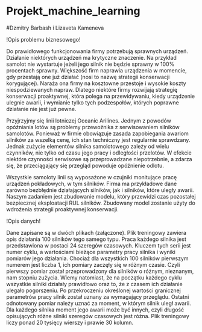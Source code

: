 # Projekt_machine_learning
#Dzmitry Barbash i Lizaveta Kameneva

!Opis problemu biznesowego!

Do prawidłowego funkcjonowania firmy potrzebują sprawnych urządzeń. Działanie niektórych urządzeń ma krytyczne znaczenie. Na przykład samolot nie wystartuje jeżeli jego silnik nie będzie sprawny w 100% procentach sprawny. Większość firm naprawia urządzenia w momencie, gdy przestają one już działać (nosi to nazwę strategii konserwacji korygującej). Naraża ona firmy na kosztowne przestoje i wysokie koszty niespodziewanych napraw. Dlatego niektóre firmy rozwijają strategię konserwacji proaktywnej, która polega na przewidywaniu, kiedy urządzenie ulegnie awarii, i wymianie tylko tych podzespołów, których poprawne działanie nie jest już pewne. 

Przyjrzyjmy się linii lotniczej Oceanic Arilines. Jednym z powodów opóźniania lotów są problemy przewoźnika z serwisowaniem silników samolotów. Ponieważ w firmie obowiązuje zasada zapobiegania awariom silników za wszelką cenę, ich stan techniczny jest regularnie sprawdzany. Jednak zużycie elementów silnika samolotowego zależy od wielu czynników, nie tylko od czasu jego pracy i odległości przelotów. W efekcie niektóre czynności serwisowe są przeprowadzane niepotrzebnie, a zdarza się, że przeciągający się przegląd powoduje opóźnienie odlotu.

Wszystkie samoloty linii są wyposażone w czujniki monitujące pracę urządzeń pokładowych, w tym silników. Firma ma przykładowe dane zarówno bezbłędnie działających silników, jak i silników, które uległy awarii. Naszym zadaniem jest zbudowanie modelu, który przewidzi czas pozostałej bezpiecznej eksploatacji RUL silników. Zbudowany model zostanie użyty do wdrożenia strategii proaktywnej konserwacji.

!Opis danych!

Dane zapisane są w dwóch plikach (załączone). Plik treningowy zawiera opis działania 100 silników tego samego typu. Praca każdego silnika jest przedstawiona w postaci 24 szeregów czasowych. Kluczem tych serii jest numer cyklu, a wartościami bieżące parametry pracy silnika i wyniki pomiarów jego działania. Chociaż dla wszystkich 100 silników pierwszym numerem jest liczba 1, ich pomiary zaczęły się w różnym czasie. Czyli pierwszy pomiar został przeprowadzony dla silników o różnym, nieznanym, nam stopniu zużycia. Wiemy natomiast, że na początku każdego cyklu wszystkie silniki działały prawidłowo oraz to, że z czasem ich działanie ulegało pogorszeniu. Po przekroczeniu określonej wartości granicznej parametrów pracy silnik  został uznany za wymagający przeglądu. Ostatni odnotowany pomiar należy uznać za moment, w którym silnik uległ awarii. Dla każdego silnika moment jego awarii może być innych, czyli długość opisujących różne silniki szeregów czasowych jest różna. Plik treningowy liczy ponad 20 tysięcy wierszy i prawie 30 kolumn. 
